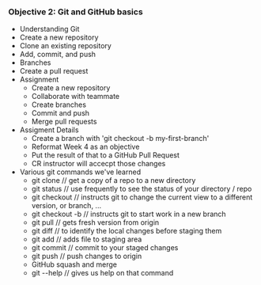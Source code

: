 ### Objective 2: Git and GitHub basics
- Understanding Git
- Create a new repository
- Clone an existing repository
- Add, commit, and push
- Branches
- Create a pull request
- Assignment
	* Create a new repository
	* Collaborate with teammate
	* Create branches
	* Commit and push
	* Merge pull requests
- Assigment Details
	* Create a branch with 'git checkout -b my-first-branch'
	* Reformat Week 4 as an objective
	* Put the result of that to a GitHub Pull Request
	* CR instructor will accecpt those changes
- Various git commands we've learned
	* git clone // get a copy of a repo to a new directory
	* git status // use frequently to see the status of your directory / repo
	* git checkout   // instructs git to change the current view to a different version, or branch, ...
	* git checkout -b // instructs git to start work in a new branch
	* git pull // gets fresh version from origin
	* git diff // to identify the local changes before staging them
	* git add // adds file to staging area
	* git commit // commit to your staged changes
	* git push // push changes to origin
	* GitHub squash and merge
	* git <command> --help // gives us help on that command